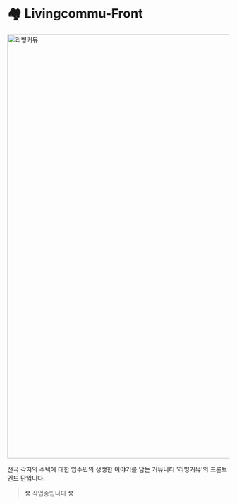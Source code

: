 # 🏘️ Livingcommu-Front

<img width="960" alt="리빙커뮤" src="https://user-images.githubusercontent.com/41094016/178982396-a99549d7-d9ad-4ad8-a304-347bd08f4902.png">

전국 각지의 주택에 대한 입주민의 생생한 이야기를 담는 커뮤니티 '리빙커뮤'의 프론트엔드 단입니다.

> ⚒️ 작업중입니다 ⚒️
